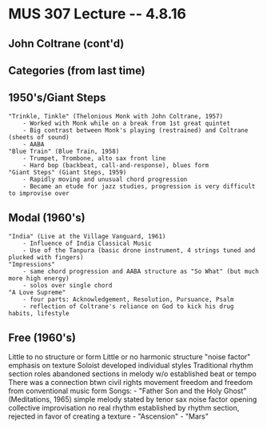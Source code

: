MUS 307 Lecture -- 4.8.16
==

John Coltrane (cont'd)
--

Categories (from last time)
-
1950's/Giant Steps 
-
	"Trinkle, Tinkle" (Thelonious Monk with John Coltrane, 1957)
		- Worked with Monk while on a break from 1st great quintet
		- Big contrast between Monk's playing (restrained) and Coltrane (sheets of sound)
		- AABA
	"Blue Train" (Blue Train, 1958)
		- Trumpet, Trombone, alto sax front line
		- Hard bop (backbeat, call-and-response), blues form
	"Giant Steps" (Giant Steps, 1959)
		- Rapidly moving and unusual chord progression
		- Became an etude for jazz studies, progression is very difficult to improvise over

Modal (1960's)
-
	"India" (Live at the Village Vanguard, 1961)
		- Influence of India Classical Music
		- Use of the Tanpura (basic drone instrument, 4 strings tuned and plucked with fingers)
	"Impressions"
		- same chord progression and AABA structure as "So What" (but much more high energy)
		- solos over single chord 
	"A Love Supreme"
		- four parts: Acknowledgement, Resolution, Pursuance, Psalm
		- reflection of Coltrane's reliance on God to kick his drug habits, lifestyle

Free (1960's)
-
Little to no structure or form
Little or no harmonic structure
"noise factor" emphasis on texture
Soloist developed individual styles
Traditional rhythm section roles abandoned
sections in melody w/o established beat or tempo
There was a connection btwn civil rights movement freedom and freedom from conventional music form
	Songs:
	- "Father Son and the Holy Ghost" (Meditations, 1965)
		simple melody stated by tenor sax
		noise factor opening
		collective improvisation
		no real rhythm established by rhythm section, rejected in favor of creating a texture
	- "Ascension"
	- "Mars"
